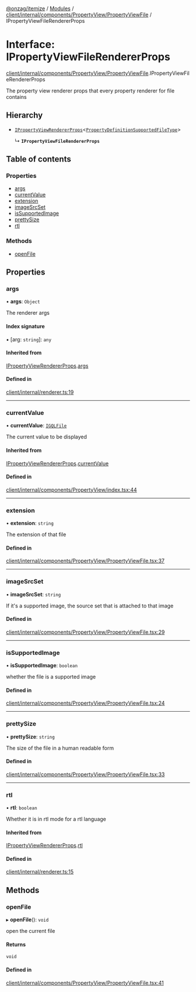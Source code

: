 [@onzag/itemize](../README.md) / [Modules](../modules.md) / [client/internal/components/PropertyView/PropertyViewFile](../modules/client_internal_components_PropertyView_PropertyViewFile.md) / IPropertyViewFileRendererProps

# Interface: IPropertyViewFileRendererProps

[client/internal/components/PropertyView/PropertyViewFile](../modules/client_internal_components_PropertyView_PropertyViewFile.md).IPropertyViewFileRendererProps

The property view renderer props that every property renderer
for file contains

## Hierarchy

- [`IPropertyViewRendererProps`](client_internal_components_PropertyView.IPropertyViewRendererProps.md)<[`PropertyDefinitionSupportedFileType`](../modules/base_Root_Module_ItemDefinition_PropertyDefinition_types_file.md#propertydefinitionsupportedfiletype)\>

  ↳ **`IPropertyViewFileRendererProps`**

## Table of contents

### Properties

- [args](client_internal_components_PropertyView_PropertyViewFile.IPropertyViewFileRendererProps.md#args)
- [currentValue](client_internal_components_PropertyView_PropertyViewFile.IPropertyViewFileRendererProps.md#currentvalue)
- [extension](client_internal_components_PropertyView_PropertyViewFile.IPropertyViewFileRendererProps.md#extension)
- [imageSrcSet](client_internal_components_PropertyView_PropertyViewFile.IPropertyViewFileRendererProps.md#imagesrcset)
- [isSupportedImage](client_internal_components_PropertyView_PropertyViewFile.IPropertyViewFileRendererProps.md#issupportedimage)
- [prettySize](client_internal_components_PropertyView_PropertyViewFile.IPropertyViewFileRendererProps.md#prettysize)
- [rtl](client_internal_components_PropertyView_PropertyViewFile.IPropertyViewFileRendererProps.md#rtl)

### Methods

- [openFile](client_internal_components_PropertyView_PropertyViewFile.IPropertyViewFileRendererProps.md#openfile)

## Properties

### args

• **args**: `Object`

The renderer args

#### Index signature

▪ [arg: `string`]: `any`

#### Inherited from

[IPropertyViewRendererProps](client_internal_components_PropertyView.IPropertyViewRendererProps.md).[args](client_internal_components_PropertyView.IPropertyViewRendererProps.md#args)

#### Defined in

[client/internal/renderer.ts:19](https://github.com/onzag/itemize/blob/a24376ed/client/internal/renderer.ts#L19)

___

### currentValue

• **currentValue**: [`IGQLFile`](gql_querier.IGQLFile.md)

The current value to be displayed

#### Inherited from

[IPropertyViewRendererProps](client_internal_components_PropertyView.IPropertyViewRendererProps.md).[currentValue](client_internal_components_PropertyView.IPropertyViewRendererProps.md#currentvalue)

#### Defined in

[client/internal/components/PropertyView/index.tsx:44](https://github.com/onzag/itemize/blob/a24376ed/client/internal/components/PropertyView/index.tsx#L44)

___

### extension

• **extension**: `string`

The extension of that file

#### Defined in

[client/internal/components/PropertyView/PropertyViewFile.tsx:37](https://github.com/onzag/itemize/blob/a24376ed/client/internal/components/PropertyView/PropertyViewFile.tsx#L37)

___

### imageSrcSet

• **imageSrcSet**: `string`

If it's a supported image, the source set
that is attached to that image

#### Defined in

[client/internal/components/PropertyView/PropertyViewFile.tsx:29](https://github.com/onzag/itemize/blob/a24376ed/client/internal/components/PropertyView/PropertyViewFile.tsx#L29)

___

### isSupportedImage

• **isSupportedImage**: `boolean`

whether the file is a supported image

#### Defined in

[client/internal/components/PropertyView/PropertyViewFile.tsx:24](https://github.com/onzag/itemize/blob/a24376ed/client/internal/components/PropertyView/PropertyViewFile.tsx#L24)

___

### prettySize

• **prettySize**: `string`

The size of the file in a human readable form

#### Defined in

[client/internal/components/PropertyView/PropertyViewFile.tsx:33](https://github.com/onzag/itemize/blob/a24376ed/client/internal/components/PropertyView/PropertyViewFile.tsx#L33)

___

### rtl

• **rtl**: `boolean`

Whether it is in rtl mode for a rtl language

#### Inherited from

[IPropertyViewRendererProps](client_internal_components_PropertyView.IPropertyViewRendererProps.md).[rtl](client_internal_components_PropertyView.IPropertyViewRendererProps.md#rtl)

#### Defined in

[client/internal/renderer.ts:15](https://github.com/onzag/itemize/blob/a24376ed/client/internal/renderer.ts#L15)

## Methods

### openFile

▸ **openFile**(): `void`

open the current file

#### Returns

`void`

#### Defined in

[client/internal/components/PropertyView/PropertyViewFile.tsx:41](https://github.com/onzag/itemize/blob/a24376ed/client/internal/components/PropertyView/PropertyViewFile.tsx#L41)
